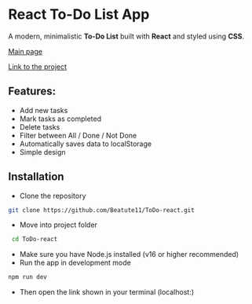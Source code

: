 # React To-Do List App

A modern, minimalistic **To-Do List** built
with **React** and styled using **CSS**.

[Main page](public/img.png)

[Link to the project](https://beatute11.github.io/ToDo-react/)

## Features:
- Add new tasks
- Mark tasks as completed
- Delete tasks
- Filter between All / Done / Not Done
- Automatically saves data to localStorage
- Simple design

## Installation

- Clone the repository
```bash
git clone https://github.com/Beatute11/ToDo-react.git
```
- Move into project folder
```bash
 cd ToDo-react
```
- Make sure you have Node.js installed (v16 or higher recommended)
- Run the app in development mode
```bash
npm run dev
```
- Then open the link shown in your terminal (localhost:) 
